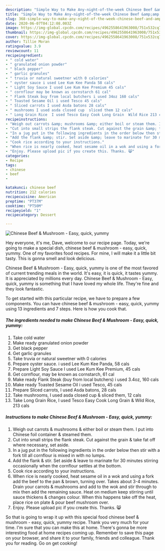 ```yaml
---
description: "Simple Way to Make Any-night-of-the-week Chinese Beef &amp;amp; Mushroom - Easy, quick, yummy"
title: "Simple Way to Make Any-night-of-the-week Chinese Beef &amp;amp; Mushroom - Easy, quick, yummy"
slug: 368-simple-way-to-make-any-night-of-the-week-chinese-beef-and-amp-mushroom-easy-quick-yummy
date: 2020-06-07T04:12:08.003Z
image: https://img-global.cpcdn.com/recipes/4962558641963008/751x532cq70/chinese-beef-mushroom-easy-quick-yummy-recipe-main-photo.jpg
thumbnail: https://img-global.cpcdn.com/recipes/4962558641963008/751x532cq70/chinese-beef-mushroom-easy-quick-yummy-recipe-main-photo.jpg
cover: https://img-global.cpcdn.com/recipes/4962558641963008/751x532cq70/chinese-beef-mushroom-easy-quick-yummy-recipe-main-photo.jpg
author: Tillie Moran
ratingvalue: 3.9
reviewcount: 11
recipeingredient:
- " cold water"
- " granulated onion powder"
- " black pepper"
- " garlic granules"
- " truvia or natural sweetner with 0 calories"
- " oyster sauce i used Lee Kum Kee Panda 58 cals"
- " Light Soy Sauce I used Lee Kum Kee Premium 45 cals"
- " cornflour may be known as cornstarch 61 cal"
- " Flank Steak buy from local butchers i used 34oz 160 cals"
- " Toasted Sesame Oil i used Tesco 45 cals"
- " Sliced carrots I used Asda batons 28 cals"
- " mushrooms I used asda closed cup  sliced them 12 cals"
- " Long Grain Rice  I used Tesco Easy Cook Long Grain  Wild Rice 213 cals"
recipeinstructions:
- "Weigh out carrots &amp; mushrooms &amp; either boil or steam them. I put into Chinese foil container &amp; steamed them."
- "Cut into small strips the flank steak. Cut against the grain &amp; take fat off where necessary, set aside."
- "In a jug put in the following ingredients in the order below then stir with a fork till all cornflour is mixed in with no lumps."
- "Add the flank &amp; stir. Set aside &amp; leave to marinate for 30 minutes stirring occasionally when the cornflour settles at the bottom."
- "Cook rice according to your instructions."
- "When rice is nearly cooked, heat sesame oil in a wok and using a fork add the beef to the pan &amp; brown, turning over. Takes about 3-4 minutes. Drain your carrots &amp; mushrooms and add to the wok and stir through to mix then add the remaining sauce. Heat on medium keep stirring until sauce thickens &amp; changes colour. When this happens take off the heat, place rice on plate &amp; pour beef mushroom over."
- "Enjoy. Please upload pic if you create this. Thanks. 😸"
categories:
- Recipe
tags:
- chinese
- beef
- 

katakunci: chinese beef  
nutrition: 212 calories
recipecuisine: American
preptime: "PT37M"
cooktime: "PT50M"
recipeyield: "1"
recipecategory: Dessert

---
```



![Chinese Beef &amp; Mushroom - Easy, quick, yummy](https://img-global.cpcdn.com/recipes/4962558641963008/751x532cq70/chinese-beef-mushroom-easy-quick-yummy-recipe-main-photo.jpg)

Hey everyone, it's me, Dave, welcome to our recipe page. Today, we're going to make a special dish, chinese beef &amp; mushroom - easy, quick, yummy. One of my favorites food recipes. For mine, I will make it a little bit tasty. This is gonna smell and look delicious.



Chinese Beef &amp; Mushroom - Easy, quick, yummy is one of the most favored of current trending meals in the world. It's easy, it is quick, it tastes yummy. It is appreciated by millions every day. Chinese Beef &amp; Mushroom - Easy, quick, yummy is something that I have loved my whole life. They're fine and they look fantastic.


To get started with this particular recipe, we have to prepare a few components. You can have chinese beef &amp; mushroom - easy, quick, yummy using 13 ingredients and 7 steps. Here is how you cook that.

<!--inarticleads1-->

##### The ingredients needed to make Chinese Beef &amp; Mushroom - Easy, quick, yummy:

1. Take  cold water
1. Make ready  granulated onion powder
1. Get  black pepper
1. Get  garlic granules
1. Take  truvia or natural sweetner with 0 calories
1. Prepare  oyster sauce. i used Lee Kum Kee Panda, 58 cals
1. Prepare  Light Soy Sauce I used Lee Kum Kee Premium, 45 cals
1. Get  cornflour, may be known as cornstarch, 61 cal
1. Make ready  Flank Steak (buy from local butchers) i used 3.4oz, 160 cals
1. Make ready  Toasted Sesame Oil i used Tesco, 45 cals
1. Prepare  Sliced carrots, I used Asda batons, 28 cals
1. Take  mushrooms, I used asda closed cup &amp; sliced them, 12 cals
1. Take  Long Grain Rice,  I used Tesco Easy Cook Long Grain &amp; Wild Rice, 213 cals




<!--inarticleads2-->

##### Instructions to make Chinese Beef &amp; Mushroom - Easy, quick, yummy:

1. Weigh out carrots &amp; mushrooms &amp; either boil or steam them. I put into Chinese foil container &amp; steamed them.
1. Cut into small strips the flank steak. Cut against the grain &amp; take fat off where necessary, set aside.
1. In a jug put in the following ingredients in the order below then stir with a fork till all cornflour is mixed in with no lumps.
1. Add the flank &amp; stir. Set aside &amp; leave to marinate for 30 minutes stirring occasionally when the cornflour settles at the bottom.
1. Cook rice according to your instructions.
1. When rice is nearly cooked, heat sesame oil in a wok and using a fork add the beef to the pan &amp; brown, turning over. Takes about 3-4 minutes. Drain your carrots &amp; mushrooms and add to the wok and stir through to mix then add the remaining sauce. Heat on medium keep stirring until sauce thickens &amp; changes colour. When this happens take off the heat, place rice on plate &amp; pour beef mushroom over.
1. Enjoy. Please upload pic if you create this. Thanks. 😸




So that is going to wrap it up with this special food chinese beef &amp; mushroom - easy, quick, yummy recipe. Thank you very much for your time. I'm sure that you can make this at home. There's gonna be more interesting food at home recipes coming up. Remember to save this page on your browser, and share it to your family, friends and colleague. Thank you for reading. Go on get cooking!
